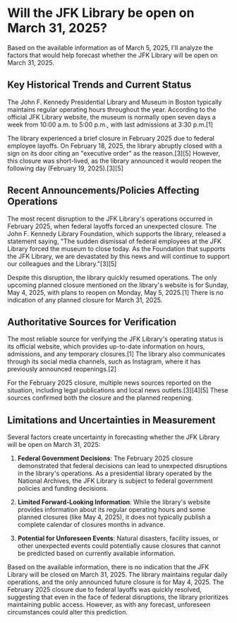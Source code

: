 # Will the JFK Library be open on March 31, 2025?

Based on the available information as of March 5, 2025, I'll analyze the factors that would help forecast whether the JFK Library will be open on March 31, 2025.

## Key Historical Trends and Current Status

The John F. Kennedy Presidential Library and Museum in Boston typically maintains regular operating hours throughout the year. According to the official JFK Library website, the museum is normally open seven days a week from 10:00 a.m. to 5:00 p.m., with last admissions at 3:30 p.m.[1]

The library experienced a brief closure in February 2025 due to federal employee layoffs. On February 18, 2025, the library abruptly closed with a sign on its door citing an "executive order" as the reason.[3][5] However, this closure was short-lived, as the library announced it would reopen the following day (February 19, 2025).[3][5]

## Recent Announcements/Policies Affecting Operations

The most recent disruption to the JFK Library's operations occurred in February 2025, when federal layoffs forced an unexpected closure. The John F. Kennedy Library Foundation, which supports the library, released a statement saying, "The sudden dismissal of federal employees at the JFK Library forced the museum to close today. As the Foundation that supports the JFK Library, we are devastated by this news and will continue to support our colleagues and the Library."[3][5]

Despite this disruption, the library quickly resumed operations. The only upcoming planned closure mentioned on the library's website is for Sunday, May 4, 2025, with plans to reopen on Monday, May 5, 2025.[1] There is no indication of any planned closure for March 31, 2025.

## Authoritative Sources for Verification

The most reliable source for verifying the JFK Library's operating status is its official website, which provides up-to-date information on hours, admissions, and any temporary closures.[1] The library also communicates through its social media channels, such as Instagram, where it has previously announced reopenings.[2]

For the February 2025 closure, multiple news sources reported on the situation, including legal publications and local news outlets.[3][4][5] These sources confirmed both the closure and the planned reopening.

## Limitations and Uncertainties in Measurement

Several factors create uncertainty in forecasting whether the JFK Library will be open on March 31, 2025:

1. **Federal Government Decisions**: The February 2025 closure demonstrated that federal decisions can lead to unexpected disruptions in the library's operations. As a presidential library operated by the National Archives, the JFK Library is subject to federal government policies and funding decisions.

2. **Limited Forward-Looking Information**: While the library's website provides information about its regular operating hours and some planned closures (like May 4, 2025), it does not typically publish a complete calendar of closures months in advance.

3. **Potential for Unforeseen Events**: Natural disasters, facility issues, or other unexpected events could potentially cause closures that cannot be predicted based on currently available information.

Based on the available information, there is no indication that the JFK Library will be closed on March 31, 2025. The library maintains regular daily operations, and the only announced future closure is for May 4, 2025. The February 2025 closure due to federal layoffs was quickly resolved, suggesting that even in the face of federal disruptions, the library prioritizes maintaining public access. However, as with any forecast, unforeseen circumstances could alter this prediction.
